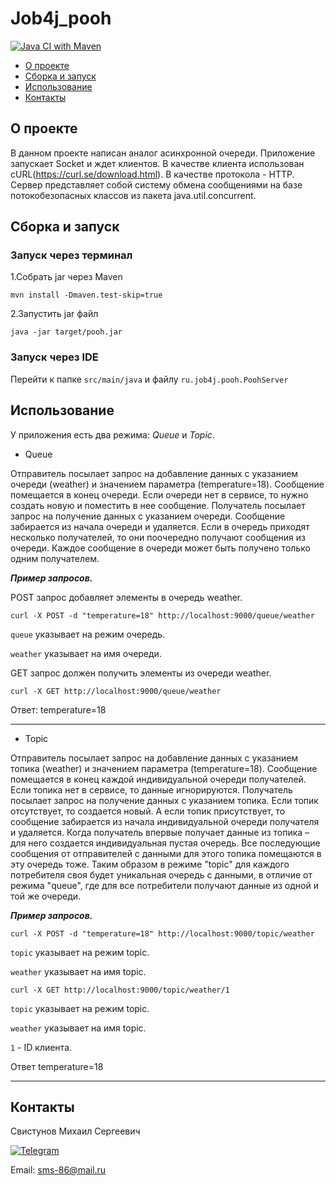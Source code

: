 # Job4j_pooh
[![Java CI with Maven](https://github.com/svoh86/job4j_pooh/actions/workflows/maven.yml/badge.svg)](https://github.com/svoh86/job4j_pooh/actions/workflows/maven.yml)

+ [О проекте](#О-проекте)
+ [Сборка и запуск](#Сборка-и-запуск)
+ [Использование](#Использование)
+ [Контакты](#Контакты)

## О проекте

В данном проекте написан аналог асинхронной очереди. Приложение запускает Socket и ждет клиентов. 
В качестве клиента использован cURL(https://curl.se/download.html). В качестве протокола - HTTP. 
Сервер представляет собой систему обмена сообщениями 
на базе потокобезопасных классов из пакета java.util.concurrent.

## Сборка и запуск

### Запуск через терминал

1.Собрать jar через Maven

`mvn install -Dmaven.test-skip=true`

2.Запустить jar файл

`java -jar target/pooh.jar`

### Запуск через IDE

Перейти к папке `src/main/java` и файлу `ru.job4j.pooh.PoohServer`

## Использование

У приложения есть два режима: *Queue* и *Topic*.

- Queue

Отправитель посылает запрос на добавление данных с указанием очереди (weather) и значением параметра (temperature=18). 
Сообщение помещается в конец очереди. Если очереди нет в сервисе, то нужно создать новую и поместить в нее сообщение.
Получатель посылает запрос на получение данных с указанием очереди. Сообщение забирается из начала очереди и удаляется.
Если в очередь приходят несколько получателей, то они поочередно получают сообщения из очереди.
Каждое сообщение в очереди может быть получено только одним получателем.

***Пример запросов.***

POST запрос добавляет элементы в очередь weather.

`curl -X POST -d "temperature=18" http://localhost:9000/queue/weather`

`queue` указывает на режим очередь.

`weather` указывает на имя очереди.

GET запрос должен получить элементы из очереди weather.

`curl -X GET http://localhost:9000/queue/weather`

Ответ: temperature=18

---

- Topic

Отправитель посылает запрос на добавление данных с указанием топика (weather) и значением параметра (temperature=18). 
Сообщение помещается в конец каждой индивидуальной очереди получателей. 
Если топика нет в сервисе, то данные игнорируются.
Получатель посылает запрос на получение данных с указанием топика. 
Если топик отсутствует, то создается новый. А если топик присутствует, 
то сообщение забирается из начала индивидуальной очереди получателя и удаляется.
Когда получатель впервые получает данные из топика – для него создается индивидуальная пустая очередь. 
Все последующие сообщения от отправителей с данными для этого топика помещаются в эту очередь тоже.
Таким образом в режиме "topic" для каждого потребителя своя будет уникальная очередь с данными, 
в отличие от режима "queue", где для все потребители получают данные из одной и той же очереди.

***Пример запросов.***

`curl -X POST -d "temperature=18" http://localhost:9000/topic/weather`

`topic` указывает на режим topic.

`weather` указывает на имя topic.

`curl -X GET http://localhost:9000/topic/weather/1`

`topic` указывает на режим topic.

`weather` указывает на имя topic.

`1` - ID клиента.

Ответ temperature=18

---

## Контакты

Свистунов Михаил Сергеевич

[![Telegram](https://img.shields.io/badge/Telegram-blue?logo=telegram)](https://t.me/svoh86)

Email: sms-86@mail.ru
